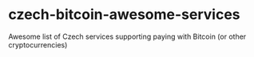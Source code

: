 # czech-bitcoin-awesome-services
Awesome list of Czech services supporting paying with Bitcoin (or other cryptocurrencies)

